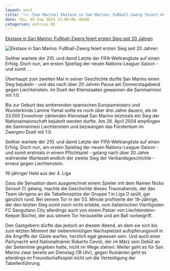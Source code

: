 ```yaml
---
layout: post
title: "🔥🔥 [San Marino] Ekstase in San Marino: Fußball-Zwerg feiert ersten Sieg seit 20 Jahren"
date: Thu, 05 Sep 2024 23:00:00 +0200
categories: entries DE
---
```

[Ekstase in San Marino: Fußball-Zwerg feiert ersten Sieg seit 20 Jahren](https://www.kicker.de/san-marino-gegen-liechtenstein-2024-uefa-nations-league-4908950/spielbericht)

![Ekstase in San Marino: Fußball-Zwerg feiert ersten Sieg seit 20 Jahren](https://derivates.kicker.de/image/upload/c_crop%2Cx_0%2Cy_150%2Cw_3000%2Ch_1687/w_1200%2Cq_auto/v1/2024/09/05/78c7fe07-eaf4-4251-a75c-1a532547864f.jpeg)

Seither wartete der 210. und damit Letzte der FIFA-Weltrangliste auf einen Erfolg. Doch nun, am ersten Spieltag der neuen Nations-League-Saison - und somit ...

Überhaupt zum zweiten Mal in seiner Geschichte durfte San Marino einen Sieg bejubeln - und das nach über 20 Jahren Pause am Donnerstagabend gegen Liechtenstein. Im Duell der Kleinstaaten gewannen die Sammarinesi mit 1:0.

Bis zur Geburt des amtierenden spanischen Europameisters und Wunderkinds Lamine Yamal sollte es noch über drei Jahre dauern, als im 33.000 Einwohner zählenden Kleinstaat San Marino letztmals ein Sieg der Nationalmannschaft bejubelt werden durfte. Am 28. April 2004 empfingen die Sammarinesi Liechtenstein und bezwangen das Fürstentum im Zwergen-Duell mit 1:0.

Seither wartete der 210. und damit Letzte der FIFA-Weltrangliste auf einen Erfolg. Doch nun, am ersten Spieltag der neuen Nations-League-Saison - und somit erstmals in einem Pflichtspiel - gelang nach über 20 Jahre währender Wartezeit endlich der zweite Sieg der Verbandsgeschichte - erneut gegen Liechtenstein.

19-jähriger Held aus der 4. Liga

Dass die Sensation dann ausgerechnet einem Spieler mit dem Namen Nicko Sensoli (!) gelang, machte die Geschichte dieses Traumabends, der das Team übrigens an die Tabellenspitze der Gruppe 1 in Liga D spült, gar gänzlich rund. Bei seinem Tor in der 53. Minute profitierte der 19-Jährige, der den letzten Sieg somit noch nicht erlebte, vom italienischen Viertligisten FC Sanguilano City allerdings auch von einem Patzer von Liechtenstein-Keeper Büchel, der aus seinem Tor herauseilte und am Ball vorbeigriff.

Den Gastgebern dürfte das jedoch an diesem Abend, an dem sie sich bis zum letzten Moment der siebenminütigen Nachspielzeit aufopferungsvoll in die Angriffe der Gäste warfen, herzlich egal gewesen sein. Und auch einer Partynacht wird Nationaltrainer Roberto Cevoli, der im März sein Debüt an der Seitenlinie gegeben hatte, nicht im Wege stehen: Weiter geht es für San Marino zwar bereits am Dienstag (18 Uhr), gegen Rumänien geht es allerdings im Freundschaftsspiel nicht um die Verteidigung der Tabellenführung.

